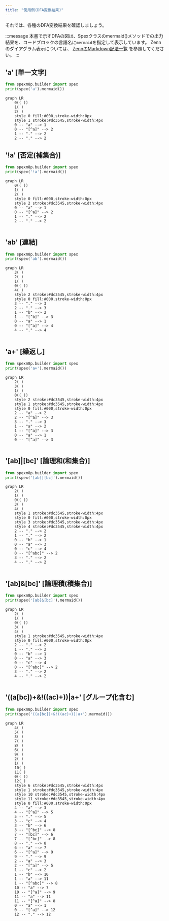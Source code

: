 ```yaml
---
title: "使用例(DFA変換結果)"
---
```


それでは、各種のDFA変換結果を確認しましょう。

:::message
本書で示すDFAの図は、Spexクラスのmermaid()メソッドでの出力結果を、コードブロックの言語名に`mermaid`を指定して表示しています。
Zennのダイアグラム表示については、 [ZennのMarkdown記法一覧](https://zenn.dev/zenn/articles/markdown-guide#%E3%83%80%E3%82%A4%E3%82%A2%E3%82%B0%E3%83%A9%E3%83%A0) を参照してください。
:::

## 'a' [単一文字]

``` python
from spexm8p.builder import spex
print(spex('a').mermaid())
```

<!-- ```mermaid:a:exec cd submodules/spex-m8p-py/;python3 -c "from spexm8p.builder import spex;print(spex('a').mermaid())" -->

```mermaid
graph LR
    0(( ))
    1( )
    2( )
    style 0 fill:#000,stroke-width:0px
    style 1 stroke:#dc3545,stroke-width:4px
    0 -- "a" --> 1
    0 -- "[^a]" --> 2
    1 -- "." --> 2
    2 -- "." --> 2
```


## '!a' [否定(補集合)]

``` python
from spexm8p.builder import spex
print(spex('!a').mermaid())
```

<!-- ```mermaid:!a:exec cd submodules/spex-m8p-py/;python3 -c "from spexm8p.builder import spex;print(spex('!a').mermaid())" -->

```mermaid
graph LR
    0(( ))
    1( )
    2( )
    style 0 fill:#000,stroke-width:0px
    style 2 stroke:#dc3545,stroke-width:4px
    0 -- "a" --> 1
    0 -- "[^a]" --> 2
    1 -- "." --> 2
    2 -- "." --> 2


```



## 'ab' [連結]

``` python
from spexm8p.builder import spex
print(spex('ab').mermaid())
```

<!-- ```mermaid:ab:exec cd submodules/spex-m8p-py/;python3 -c "from spexm8p.builder import spex;print(spex('ab').mermaid())" -->

```mermaid
graph LR
    3( )
    2( )
    1( )
    0(( ))
    4( )
    style 2 stroke:#dc3545,stroke-width:4px
    style 0 fill:#000,stroke-width:0px
    3 -- "." --> 3
    2 -- "." --> 3
    1 -- "b" --> 2
    1 -- "[^b]" --> 3
    0 -- "a" --> 1
    0 -- "[^a]" --> 4
    4 -- "." --> 4


```


## 'a+' [繰返し]

``` python
from spexm8p.builder import spex
print(spex('a+').mermaid())
```

<!-- ```mermaid:a+:exec cd submodules/spex-m8p-py/;python3 -c "from spexm8p.builder import spex;print(spex('a+').mermaid())" -->

```mermaid
graph LR
    2( )
    3( )
    1( )
    0(( ))
    style 2 stroke:#dc3545,stroke-width:4px
    style 1 stroke:#dc3545,stroke-width:4px
    style 0 fill:#000,stroke-width:0px
    2 -- "a" --> 2
    2 -- "[^a]" --> 3
    3 -- "." --> 3
    1 -- "a" --> 2
    1 -- "[^a]" --> 3
    0 -- "a" --> 1
    0 -- "[^a]" --> 3


```


## '[ab]|[bc]' [論理和(和集合)]

``` python
from spexm8p.builder import spex
print(spex('[ab]|[bc]').mermaid())
```

<!-- ```mermaid:[ab]|[bc]:exec cd submodules/spex-m8p-py/;python3 -c "from spexm8p.builder import spex;print(spex('[ab]|[bc]').mermaid())" -->

```mermaid
graph LR
    2( )
    1( )
    0(( ))
    3( )
    4( )
    style 1 stroke:#dc3545,stroke-width:4px
    style 0 fill:#000,stroke-width:0px
    style 3 stroke:#dc3545,stroke-width:4px
    style 4 stroke:#dc3545,stroke-width:4px
    2 -- "." --> 2
    1 -- "." --> 2
    0 -- "b" --> 1
    0 -- "a" --> 3
    0 -- "c" --> 4
    0 -- "[^abc]" --> 2
    3 -- "." --> 2
    4 -- "." --> 2


```

## '[ab]&[bc]' [論理積(積集合)]

``` python
from spexm8p.builder import spex
print(spex('[ab]&[bc]').mermaid())
```

<!-- ```mermaid:[ab]&[bc]:exec cd submodules/spex-m8p-py/;python3 -c "from spexm8p.builder import spex;print(spex('[ab]&[bc]').mermaid())" -->

```mermaid
graph LR
    2( )
    1( )
    0(( ))
    3( )
    4( )
    style 1 stroke:#dc3545,stroke-width:4px
    style 0 fill:#000,stroke-width:0px
    2 -- "." --> 2
    1 -- "." --> 2
    0 -- "b" --> 1
    0 -- "a" --> 3
    0 -- "c" --> 4
    0 -- "[^abc]" --> 2
    3 -- "." --> 2
    4 -- "." --> 2


```


## '((a[bc])+&!((ac)+))|a+' [グループ化含む]

``` python
from spexm8p.builder import spex
print(spex('((a[bc])+&!((ac)+))|a+').mermaid())
```

<!-- ```mermaid:((a[bc])+&!((ac)+))|a+:exec cd submodules/spex-m8p-py/;python3 -c "from spexm8p.builder import spex;print(spex('((a[bc])+&!((ac)+))|a+').mermaid())" -->

```mermaid
graph LR
    4( )
    5( )
    3( )
    7( )
    8( )
    6( )
    9( )
    2( )
    1( )
    10( )
    11( )
    0(( ))
    12( )
    style 6 stroke:#dc3545,stroke-width:4px
    style 1 stroke:#dc3545,stroke-width:4px
    style 10 stroke:#dc3545,stroke-width:4px
    style 11 stroke:#dc3545,stroke-width:4px
    style 0 fill:#000,stroke-width:0px
    4 -- "a" --> 3
    4 -- "[^a]" --> 5
    5 -- "." --> 5
    3 -- "c" --> 4
    3 -- "b" --> 6
    3 -- "[^bc]" --> 8
    7 -- "[bc]" --> 6
    7 -- "[^bc]" --> 8
    8 -- "." --> 8
    6 -- "a" --> 7
    6 -- "[^a]" --> 9
    9 -- "." --> 9
    2 -- "a" --> 3
    2 -- "[^a]" --> 5
    1 -- "c" --> 2
    1 -- "b" --> 10
    1 -- "a" --> 11
    1 -- "[^abc]" --> 8
    10 -- "a" --> 7
    10 -- "[^a]" --> 9
    11 -- "a" --> 11
    11 -- "[^a]" --> 8
    0 -- "a" --> 1
    0 -- "[^a]" --> 12
    12 -- "." --> 12


```

